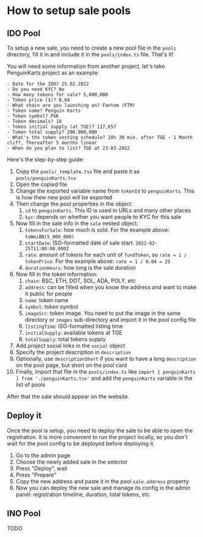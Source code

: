 # How to setup sale pools

## IDO Pool

To setup a new sale, you need to create a new pool file in the `pools` directory, fill it in and include it in
the `pools/index.ts` file. That's it!

You will need some information from another project, let's take PenguinKarts project as an example:

```
- Date for the IDO? 25.02.2022
- Do you need KYC? No
- How many tokens for sale? 5,000,000
- Token price ($)? 0,04
- What chain are you launching on? Fantom (FTM)
- Token name? Penguin Karts
- Token symbol? PGK
- Token decimals? 18
- Token initial supply (at TGE)? 117,657
- Token total supply? 200,000,000
- What's the token vesting schedule? 10% 30 min. after TGE - 1 Month cliff, Thereafter 5 months linear
- When do you plan to list? TGE at 23-03-2022
```

Here's the step-by-step guide:

1. Copy the `pools/_template.tsx` file and paste it as `pools/penguinKarts.tsx`
2. Open the copied file
3. Change the exported variable name from `tokenId` to `penguinKarts`. This is how thew new pool will be exported
4. Then change the pool properties in the object:
   1. `id` to `penguinKarts`. This ID is used in URLs and many other places
   2. `kyc`: depends on whether you want people to KYC for this sale
5. Now fill in the sale info in the `sale` nested object:
   1. `tokensForSale`: how much is sold. For the example above: `toWeiBN(5_000_000)`
   2. `startDate`: ISO-formatted date of sale start. `2022-02-25T11:00:00.000Z`
   3. `rate`: amount of tokens for each unit of `fundToken`, so `rate = 1 / tokenPrice`. For the example
      above: `rate = 1 / 0.04 = 25`
   4. `durationHours`: how long is the sale duration
6. Now fill in the token information:
   1. `chain`: BSC, ETH, DOT, SOL, ADA, POLY, etc
   2. `address`: can be filled when you know the address and want to make it public for people
   3. `name`: token name
   4. `symbol`: token symbol
   5. `imageSrc`: token image. You need to put the image in the same directory or `images` sub-directory and import it
      in the pool config file
   6. `listingTime`: ISO-formatted listing time
   7. `initialSupply`: available tokens at TGE
   8. `totalSupply`: total tokens supply
7. Add project social links in the `social` object
8. Specify the project description in `description`
9. Optionally, use `descriptionShort` if you want to have a long `description` on the pool page, but short on the pool
   card
10. Finally, import that file in the `pools/index.ts` like `import { penguinKarts } from './penguinKarts.tsx'` and add
    the `penguinKarts` variable in the list of pools

After that the sale should appear on the website.

## Deploy it

Once the pool is setup, you need to deploy the sale to be able to open the registration. It is more convenient to run the project locally, so you don't wait for the pool config to be deployed before deploying it.

1. Go to the admin page
2. Choose the newly added sale in the selector
3. Press "Deploy", wait
4. Press "Prepare"
5. Copy the new address and paste it in the pool `sale.address` property
6. Now you can deploy the new sale and manage its config in the admin panel: registration timeline, duration, total tokens, etc


## INO Pool

TODO